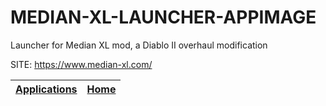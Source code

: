# MEDIAN-XL-LAUNCHER-APPIMAGE
 
 Launcher for Median XL mod, a Diablo II overhaul modification
 
 SITE: https://www.median-xl.com/

 | [Applications](https://portable-linux-apps.github.io/apps.html) | [Home](https://portable-linux-apps.github.io)
 | --- | --- |
